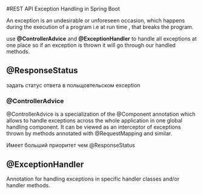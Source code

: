#REST API Exception Handling in Spring Boot

An exception is an undesirable or unforeseen occasion, which happens during the execution of a program i.e at run time
, that breaks the program.

use **@ControllerAdvice** and **@ExceptionHandler** to handle all exceptions at one place so if an exception is thrown
 it will go through our handled methods.
 
## @ResponseStatus 
 задать статус ответа в польщовтельском exception
 
### @ControllerAdvice
 @ControllerAdvice is a specialization of the @Component annotation which allows to handle exceptions across the whole
 application in one global handling component. It can be viewed as an interceptor of exceptions thrown by methods 
 annotated with @RequestMapping and similar.
 
 Имеет больший приоритет чем  @ResponseStatus
 
 ## @ExceptionHandler
 Annotation for handling exceptions in specific handler classes and/or handler methods.
